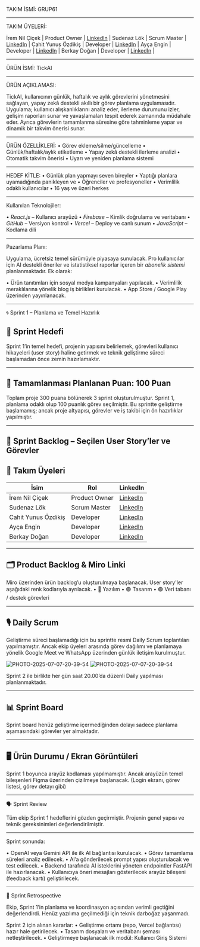 TAKIM İSMİ: 
GRUP61

---

TAKIM ÜYELERİ:  

İrem Nil Çiçek      | Product Owner | [LinkedIn](https://www.linkedin.com/in/irem-nil-%C3%A7i%C3%A7ek-3a0295216/) |
Sudenaz Lök         | Scrum Master  | [LinkedIn]([https://linkedin.com](https://www.linkedin.com/in/sudenaz-l%C3%B6k-538026298/)) |
Cahit Yunus Özdikiş | Developer     | [LinkedIn]([https://linkedin.com](https://www.linkedin.com/in/cahit-yunus-%C3%B6zdiki%C5%9F-582934260/)) |
Ayça Engin          | Developer     | [LinkedIn](https://www.linkedin.com/in/ay%C3%A7a-engin-b0ab45295/) |
Berkay Doğan        | Developer     | [LinkedIn]([https://linkedin.com](https://www.linkedin.com/in/berkaydogan-/)) |

---

ÜRÜN İSMİ:
TickAI

---

ÜRÜN AÇIKLAMASI:

TickAI, kullanıcının günlük, haftalık ve aylık görevlerini yönetmesini sağlayan, yapay zekâ destekli akıllı bir görev planlama uygulamasıdır. Uygulama; kullanıcı alışkanlıklarını analiz eder, ilerleme durumunu izler, gelişim raporları sunar ve yavaşlamaları tespit ederek zamanında müdahale eder. Ayrıca görevlerin tamamlanma süresine göre tahminleme yapar ve dinamik bir takvim önerisi sunar.

---

ÜRÜN ÖZELLİKLERİ:
•⁠  ⁠Görev ekleme/silme/güncelleme
•⁠  ⁠Günlük/haftalık/aylık etiketleme
•⁠  ⁠Yapay zekâ destekli ilerleme analizi
•⁠  ⁠Otomatik takvim önerisi
•⁠  ⁠Uyarı ve yeniden planlama sistemi

---

HEDEF KİTLE:
•⁠  ⁠Günlük plan yapmayı seven bireyler
•⁠ Yaptığı planlara uyamadığında panikleyen ve 
•⁠  ⁠Öğrenciler ve profesyoneller
•⁠  ⁠Verimlilik odaklı kullanıcılar
•⁠  ⁠16 yaş ve üzeri herkes

---

Kullanılan Teknolojiler:

•⁠  ⁠*React.js* – Kullanıcı arayüzü
•⁠  ⁠*Firebase* – Kimlik doğrulama ve veritabanı
•⁠  ⁠*GitHub* – Versiyon kontrol
•⁠  ⁠*Vercel* – Deploy ve canlı sunum
•⁠  ⁠*JavaScript* – Kodlama dili

---


Pazarlama Planı:

Uygulama, ücretsiz temel sürümüyle piyasaya sunulacak. Pro kullanıcılar için AI destekli öneriler ve istatistiksel raporlar içeren bir *abonelik sistemi* planlanmaktadır. Ek olarak:

•⁠  ⁠Ürün tanıtımları için sosyal medya kampanyaları yapılacak.
•⁠  ⁠Verimlilik meraklılarına yönelik blog iş birlikleri kurulacak.
•⁠  ⁠App Store / Google Play üzerinden yayınlanacak.

---


🌀 Sprint 1 – Planlama ve Temel Hazırlık

## 🎯 Sprint Hedefi
Sprint 1’in temel hedefi, projenin yapısını belirlemek, görevleri kullanıcı hikayeleri (user story) haline getirmek ve teknik geliştirme süreci başlamadan önce zemin hazırlamaktır.

---

## 🎯 Tamamlanması Planlanan Puan: 100 Puan

Toplam proje 300 puana bölünerek 3 sprint oluşturulmuştur. Sprint 1, planlama odaklı olup 100 puanlık görev seçilmiştir. Bu sprintte geliştirme başlamamış; ancak proje altyapısı, görevler ve iş takibi için ön hazırlıklar yapılmıştır.

---

## 📌 Sprint Backlog – Seçilen User Story’ler ve Görevler

## 👥 Takım Üyeleri

| İsim                   | Rol            | LinkedIn                                                                 |
|------------------------|----------------|--------------------------------------------------------------------------|
| İrem Nil Çiçek         | Product Owner  | [LinkedIn](https://www.linkedin.com/in/irem-nil-%C3%A7i%C3%A7ek-3a0295216/) |
| Sudenaz Lök            | Scrum Master   | [LinkedIn](https://www.linkedin.com/in/sudenaz-l%C3%B6k-538026298/)         |
| Cahit Yunus Özdikiş    | Developer      | [LinkedIn](https://www.linkedin.com/in/cahit-yunus-%C3%B6zdiki%C5%9F-582934260/) |
| Ayça Engin             | Developer      | [LinkedIn](https://www.linkedin.com/in/ay%C3%A7a-engin-b0ab45295/)           |
| Berkay Doğan           | Developer      | [LinkedIn](https://www.linkedin.com/in/berkaydogan-/)                        |

---

## 🗂️ Product Backlog & Miro Linki

Miro üzerinden ürün backlog’u oluşturulmaya başlanacak. User story'ler aşağıdaki renk kodlarıyla ayrılacak.
•⁠  ⁠🔵 Yazılım
•⁠  ⁠🟣 Tasarım
•⁠  ⁠🟢 Veri tabanı / destek görevleri

	
---

## 🎙️ Daily Scrum

Geliştirme süreci başlamadığı için bu sprintte resmi Daily Scrum toplantıları yapılmamıştır. Ancak ekip üyeleri arasında görev dağılımı ve planlamaya yönelik Google Meet ve WhatsApp üzerinden günlük iletişim kurulmuştur.

![PHOTO-2025-07-07-20-39-54](https://github.com/user-attachments/assets/c93e3a9f-140a-4874-9831-e8ea01e56cb0)
![PHOTO-2025-07-07-20-39-54](https://github.com/user-attachments/assets/7e3743b8-e86d-4b1e-a4a6-787b5a516d6f)


Sprint 2 ile birlikte her gün saat 20.00’da düzenli Daily yapılması planlanmaktadır.

---

## 📊 Sprint Board

Sprint board henüz geliştirme içermediğinden dolayı sadece planlama aşamasındaki görevler yer almaktadır.


---

## 🖥️ Ürün Durumu / Ekran Görüntüleri

Sprint 1 boyunca arayüz kodlaması yapılmamıştır. Ancak arayüzün temel bileşenleri Figma üzerinden çizilmeye başlanacak. (Login ekranı, görev listesi, görev detayı gibi)


---

🗣️ Sprint Review

Tüm ekip Sprint 1 hedeflerini gözden geçirmiştir. Projenin genel yapısı ve teknik gereksinimleri değerlendirilmiştir.

---

Sprint sonunda:

•⁠  ⁠OpenAI veya Gemini API ile ilk AI bağlantısı kurulacak.
•⁠  ⁠Görev tamamlama süreleri analiz edilecek.
•⁠  ⁠AI’a gönderilecek prompt yapısı oluşturulacak ve test edilecek.
•⁠  Backend tarafında AI isteklerini yöneten endpointler FastAPI ile hazırlanacak.
•  ⁠Kullanıcıya öneri mesajları gösterilecek arayüz bileşeni (feedback kartı) geliştirilecek.

---

 🔁 Sprint Retrospective

Ekip, Sprint 1’in planlama ve koordinasyon açısından verimli geçtiğini değerlendirdi. Henüz yazılıma geçilmediği için teknik darboğaz yaşanmadı.

Sprint 2 için alınan kararlar:
•⁠  ⁠Geliştirme ortamı (repo, Vercel bağlantısı) hazır hale getirilecek.
•⁠  ⁠Tasarım dosyaları ve veritabanı şeması netleştirilecek.
•⁠  ⁠Geliştirmeye başlanacak ilk modül: Kullanıcı Giriş Sistemi














